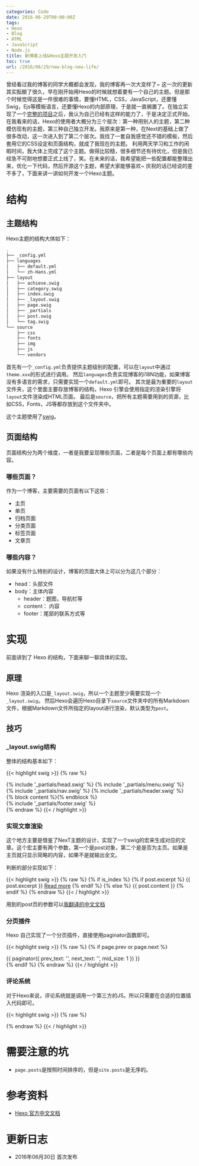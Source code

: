 ```yaml
---
categories: Code
date: 2016-06-29T00:00:00Z
tags:
- Hexo
- Blog
- HTML
- JavaScript
- Node.js
title: 新博客上线&Hexo主题开发入门
toc: true
url: /2016/06/29/new-blog-new-life/
---
```


曾经看过我的博客的同学大概都会发现，我的博客再一次大变样了~
这一次的更新其实酝酿了很久，早在刚开始用Hexo的时候就想着要有一个自己的主题。但是那个时候觉得这是一件很难的事情，要懂HTML，CSS，JavaScript，还要懂Swig，Ejs等模板语言，还要懂Hexo的内部原理，于是就一直搁置了。在独立实现了一个[完整的项目](https://xuanwo.io/2016/06/16/jade_ims/)之后，我认为自己已经有这样的能力了，于是决定正式开始。
在我看来的话，Hexo的使用者大概分为三个层次：第一种用别人的主题，第二种模仿现有的主题，第三种自己独立开发。我原来是第一种，在Next的基础上做了很多改动，这一次进入到了第二个层次。我找了一套自我感觉还不错的模板，然后套用它的CSS设定和页面结构，就成了我现在的主题。
利用两天学习和工作的闲暇时间，我大体上完成了这个主题。做得比较糙，很多细节还有待优化，但是我已经急不可耐地想要正式上线了，笑。在未来的话，我希望能把一些配置都能整理出来，优化一下代码，然后开源这个主题，希望大家能够喜欢~
庆祝的话已经说的差不多了，下面来讲一讲如何开发一个Hexo主题。

<!--more-->

# 结构

## 主题结构

Hexo主题的结构大体如下：

```bash
.
├── _config.yml
├── languages
│   ├── default.yml
│   └── zh-Hans.yml
├── layout
│   ├── achieve.swig
│   ├── category.swig
│   ├── index.swig
│   ├── _layout.swig
│   ├── page.swig
│   ├── _partials
│   ├── post.swig
│   └── tag.swig
└── source
    ├── css
    ├── fonts
    ├── img
    ├── js
    └── vendors
```

首先有一个`_config.yml`负责提供主题级别的配置，可以在`layout`中通过`theme.xxx`的形式进行调用。
然后`languages`负责实现博客的i18N功能，如果博客没有多语言的需求，只需要实现一个`default.yml`即可。
其次是最为重要的`layout`文件夹，这个里面主要存放博客的结构，Hexo 引擎会使用指定的渲染引擎将`layout`文件渲染成HTML页面。
最后是`source`，把所有主题需要用到的资源，比如CSS，Fonts，JS等都存放到这个文件夹中。

这个主题使用了[swig](http://paularmstrong.github.io/swig/)。

## 页面结构

页面结构分为两个维度，一者是我要呈现哪些页面，二者是每个页面上都有哪些内容。

### 哪些页面？

作为一个博客，主要需要的页面有以下这些：

- 主页
- 单页
- 归档页面
- 分类页面
- 标签页面
- 文章页

### 哪些内容？

如果没有什么特别的设计，博客的页面大体上可以分为这几个部分：

- head：头部文件
- body：主体内容
  - header：题图，导航栏等
  - content： 内容
  - footer：尾部的联系方式等

# 实现

前面讲到了 Hexo 的结构，下面来聊一聊具体的实现。

## 原理

Hexo 渲染的入口是`_layout.swig`，所以一个主题至少需要实现一个`_layout.swig`。
然后Hexo会遍历Hexo目录下`source`文件夹中的所有Markdown文件，根据Markdown文件所指定的layout进行渲染，默认类型为`post`。

## 技巧

### _layout.swig结构

整体的结构基本如下：

{{< highlight swig >}}
{% raw %}
<!doctype html>
<html>
<head>
    {% include '_partials/head.swig' %}
    <title>{% block title %}{% endblock %}</title>
</head>
<body id="home">
    {% include '_partials/menu.swig' %}
    <div id="wrap">
        {% include '_partials/nav.swig' %}
        {% include '_partials/header.swig' %}
        <div id="start" class="container content">
            {% block content %}{% endblock %}
        </div>
        {% include '_partials/footer.swig' %}
    </div>
</body>
</html>
{% endraw %}
{{< / highlight >}}

### 实现文章渲染

这个地方主要是借鉴了NexT主题的设计，实现了一个swig的宏来生成对应的文章。这个宏主要有两个参数，第一个是post对象，第二个是是否为主页。如果是主页就只显示简略的内容，如果不是就输出全文。

判断的部分实现如下：

{{< highlight swig >}}
{% raw %}
{% if is_index %}
    {% if post.excerpt %}
        {{ post.excerpt }}
        <a class="" href="{{ url_for(post.path) }}">Read more</a>
    {% endif %}
{% else %}
    {{ post.content }}
{% endif %}
{% endraw %}
{{< / highlight >}}

用到的post页的参数可以[我翻译的中文文档](https://hexo.io/zh-cn/docs/variables.html)

### 分页插件

Hexo 自己实现了一个分页插件，直接使用paginator函数即可。

{{< highlight swig >}}
{% raw %}
{% if page.prev or page.next %}
    <nav class="pagination">
        {{ paginator({
            prev_text: '<i class="fa fa-angle-left"></i>',
            next_text: '<i class="fa fa-angle-right"></i>',
            mid_size: 1
        }) }}
    </nav>
{% endif %}
{% endraw %}
{{< / highlight >}}

### 评论系统

对于Hexo来说，评论系统就是调用一个第三方的JS。所以只需要在合适的位置插入代码即可。

{{< highlight swig >}}
{% raw %}
<div id="disqus_thread"></div>
<script>
    var disqus_config = function () {
        this.page.url = '{{ page.permalink }}';
        this.page.identifier = '{{ page.path }}';
    };
    (function () {
        var d = document, s = d.createElement('script');
        s.src = '//abc.disqus.com/embed.js';
        s.setAttribute('data-timestamp', +new Date());
        (d.head || d.body).appendChild(s);
    })();
</script>
{% endraw %}
{{< / highlight >}}

# 需要注意的坑

- `page.posts`是按照时间排序的，但是`site.posts`是无序的。

# 参考资料

- [Hexo 官方中文文档](https://hexo.io/zh-cn/docs/)

# 更新日志

- 2016年06月30日 首次发布
